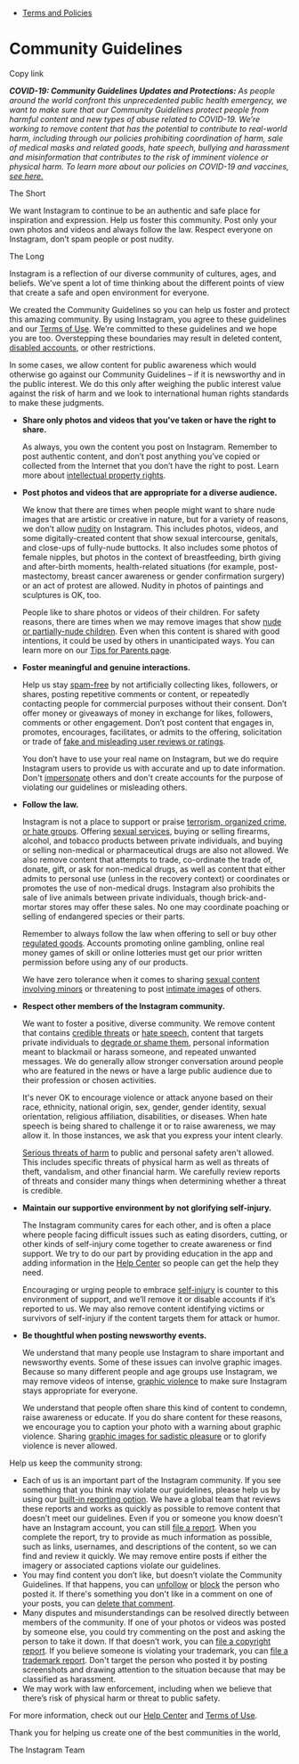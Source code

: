 *   [Terms and Policies](https://help.instagram.com/1417489251945243/?helpref=breadcrumb)

Community Guidelines
====================

Copy link

_**COVID-19: Community Guidelines Updates and Protections:** As people around the world confront this unprecedented public health emergency, we want to make sure that our Community Guidelines protect people from harmful content and new types of abuse related to COVID-19. We’re working to remove content that has the potential to contribute to real-world harm, including through our policies prohibiting coordination of harm, sale of medical masks and related goods, hate speech, bullying and harassment and misinformation that contributes to the risk of imminent violence or physical harm. To learn more about our policies on COVID-19 and vaccines, [see here.](https://help.instagram.com/697825587576762?helpref=faq_content)_

The Short

We want Instagram to continue to be an authentic and safe place for inspiration and expression. Help us foster this community. Post only your own photos and videos and always follow the law. Respect everyone on Instagram, don’t spam people or post nudity.

The Long

Instagram is a reflection of our diverse community of cultures, ages, and beliefs. We’ve spent a lot of time thinking about the different points of view that create a safe and open environment for everyone.

We created the Community Guidelines so you can help us foster and protect this amazing community. By using Instagram, you agree to these guidelines and our [Terms of Use](https://www.instagram.com/legal/terms). We’re committed to these guidelines and we hope you are too. Overstepping these boundaries may result in deleted content, [disabled accounts](https://help.instagram.com/366993040048856?helpref=faq_content), or other restrictions.

In some cases, we allow content for public awareness which would otherwise go against our Community Guidelines – if it is newsworthy and in the public interest. We do this only after weighing the public interest value against the risk of harm and we look to international human rights standards to make these judgments.

*   **Share only photos and videos that you’ve taken or have the right to share.**
    
    As always, you own the content you post on Instagram. Remember to post authentic content, and don’t post anything you’ve copied or collected from the Internet that you don’t have the right to post. Learn more about [intellectual property rights](https://help.instagram.com/126382350847838?helpref=faq_content).
    
*   **Post photos and videos that are appropriate for a diverse audience.**
    
    We know that there are times when people might want to share nude images that are artistic or creative in nature, but for a variety of reasons, we don’t allow [nudity](https://l.instagram.com/?u=https%3A%2F%2Fwww.facebook.com%2Fcommunitystandards%2Fadult_nudity_sexual_activity&e=AT19R4bn5_BW1H6n4aPjE7FIxFD85xzJv0xVq7hWcJSlXZ_Y-vvuAlQD3zYpYRmr5GejHNxgO5nZaLscv4f7Fp7skZ3j0Rm9okDkBC-DdP7svBGwLzvEBAyDvzu3i2HbTe7dGxpIqX5i1nZBY1rR_A) on Instagram. This includes photos, videos, and some digitally-created content that show sexual intercourse, genitals, and close-ups of fully-nude buttocks. It also includes some photos of female nipples, but photos in the context of breastfeeding, birth giving and after-birth moments, health-related situations (for example, post-mastectomy, breast cancer awareness or gender confirmation surgery) or an act of protest are allowed. Nudity in photos of paintings and sculptures is OK, too.
    
    People like to share photos or videos of their children. For safety reasons, there are times when we may remove images that show [nude or partially-nude children](https://l.instagram.com/?u=https%3A%2F%2Fwww.facebook.com%2Fcommunitystandards%2Fchild_nudity_sexual_exploitation&e=AT19R4bn5_BW1H6n4aPjE7FIxFD85xzJv0xVq7hWcJSlXZ_Y-vvuAlQD3zYpYRmr5GejHNxgO5nZaLscv4f7Fp7skZ3j0Rm9okDkBC-DdP7svBGwLzvEBAyDvzu3i2HbTe7dGxpIqX5i1nZBY1rR_A). Even when this content is shared with good intentions, it could be used by others in unanticipated ways. You can learn more on our [Tips for Parents page](https://help.instagram.com/154475974694511/?helpref=faq_content).
    
*   **Foster meaningful and genuine interactions.**
    
    Help us stay [spam-free](https://l.instagram.com/?u=https%3A%2F%2Fwww.facebook.com%2Fcommunitystandards%2Fspam&e=AT19R4bn5_BW1H6n4aPjE7FIxFD85xzJv0xVq7hWcJSlXZ_Y-vvuAlQD3zYpYRmr5GejHNxgO5nZaLscv4f7Fp7skZ3j0Rm9okDkBC-DdP7svBGwLzvEBAyDvzu3i2HbTe7dGxpIqX5i1nZBY1rR_A) by not artificially collecting likes, followers, or shares, posting repetitive comments or content, or repeatedly contacting people for commercial purposes without their consent. Don’t offer money or giveaways of money in exchange for likes, followers, comments or other engagement. Don’t post content that engages in, promotes, encourages, facilitates, or admits to the offering, solicitation or trade of [fake and misleading user reviews or ratings](https://l.instagram.com/?u=https%3A%2F%2Fwww.facebook.com%2Fcommunitystandards%2Ffraud_deception&e=AT19R4bn5_BW1H6n4aPjE7FIxFD85xzJv0xVq7hWcJSlXZ_Y-vvuAlQD3zYpYRmr5GejHNxgO5nZaLscv4f7Fp7skZ3j0Rm9okDkBC-DdP7svBGwLzvEBAyDvzu3i2HbTe7dGxpIqX5i1nZBY1rR_A).
    
    You don’t have to use your real name on Instagram, but we do require Instagram users to provide us with accurate and up to date information. Don't [impersonate](https://l.instagram.com/?u=https%3A%2F%2Fwww.facebook.com%2Fcommunitystandards%2Fmisrepresentation&e=AT19R4bn5_BW1H6n4aPjE7FIxFD85xzJv0xVq7hWcJSlXZ_Y-vvuAlQD3zYpYRmr5GejHNxgO5nZaLscv4f7Fp7skZ3j0Rm9okDkBC-DdP7svBGwLzvEBAyDvzu3i2HbTe7dGxpIqX5i1nZBY1rR_A) others and don't create accounts for the purpose of violating our guidelines or misleading others.
    
*   **Follow the law.**
    
    Instagram is not a place to support or praise [terrorism, organized crime, or hate groups](https://l.instagram.com/?u=https%3A%2F%2Fwww.facebook.com%2Fcommunitystandards%2Fdangerous_individuals_organizations&e=AT19R4bn5_BW1H6n4aPjE7FIxFD85xzJv0xVq7hWcJSlXZ_Y-vvuAlQD3zYpYRmr5GejHNxgO5nZaLscv4f7Fp7skZ3j0Rm9okDkBC-DdP7svBGwLzvEBAyDvzu3i2HbTe7dGxpIqX5i1nZBY1rR_A). Offering [sexual services](https://l.instagram.com/?u=https%3A%2F%2Fwww.facebook.com%2Fcommunitystandards%2Fsexual_solicitation&e=AT19R4bn5_BW1H6n4aPjE7FIxFD85xzJv0xVq7hWcJSlXZ_Y-vvuAlQD3zYpYRmr5GejHNxgO5nZaLscv4f7Fp7skZ3j0Rm9okDkBC-DdP7svBGwLzvEBAyDvzu3i2HbTe7dGxpIqX5i1nZBY1rR_A), buying or selling firearms, alcohol, and tobacco products between private individuals, and buying or selling non-medical or pharmaceutical drugs are also not allowed. We also remove content that attempts to trade, co-ordinate the trade of, donate, gift, or ask for non-medical drugs, as well as content that either admits to personal use (unless in the recovery context) or coordinates or promotes the use of non-medical drugs. Instagram also prohibits the sale of live animals between private individuals, though brick-and-mortar stores may offer these sales. No one may coordinate poaching or selling of endangered species or their parts.
    
    Remember to always follow the law when offering to sell or buy other [regulated goods](https://l.instagram.com/?u=https%3A%2F%2Fwww.facebook.com%2Fcommunitystandards%2Fregulated_goods&e=AT19R4bn5_BW1H6n4aPjE7FIxFD85xzJv0xVq7hWcJSlXZ_Y-vvuAlQD3zYpYRmr5GejHNxgO5nZaLscv4f7Fp7skZ3j0Rm9okDkBC-DdP7svBGwLzvEBAyDvzu3i2HbTe7dGxpIqX5i1nZBY1rR_A). Accounts promoting online gambling, online real money games of skill or online lotteries must get our prior written permission before using any of our products.
    
    We have zero tolerance when it comes to sharing [sexual content involving minors](https://l.instagram.com/?u=https%3A%2F%2Fwww.facebook.com%2Fcommunitystandards%2Fchild_nudity_sexual_exploitation&e=AT19R4bn5_BW1H6n4aPjE7FIxFD85xzJv0xVq7hWcJSlXZ_Y-vvuAlQD3zYpYRmr5GejHNxgO5nZaLscv4f7Fp7skZ3j0Rm9okDkBC-DdP7svBGwLzvEBAyDvzu3i2HbTe7dGxpIqX5i1nZBY1rR_A) or threatening to post [intimate images](https://l.instagram.com/?u=https%3A%2F%2Fwww.facebook.com%2Fcommunitystandards%2Fsexual_exploitation_adults&e=AT19R4bn5_BW1H6n4aPjE7FIxFD85xzJv0xVq7hWcJSlXZ_Y-vvuAlQD3zYpYRmr5GejHNxgO5nZaLscv4f7Fp7skZ3j0Rm9okDkBC-DdP7svBGwLzvEBAyDvzu3i2HbTe7dGxpIqX5i1nZBY1rR_A) of others.
    
*   **Respect other members of the Instagram community.**
    
    We want to foster a positive, diverse community. We remove content that contains [credible threats](https://l.instagram.com/?u=https%3A%2F%2Fwww.facebook.com%2Fcommunitystandards%2Fcredible_violence&e=AT19R4bn5_BW1H6n4aPjE7FIxFD85xzJv0xVq7hWcJSlXZ_Y-vvuAlQD3zYpYRmr5GejHNxgO5nZaLscv4f7Fp7skZ3j0Rm9okDkBC-DdP7svBGwLzvEBAyDvzu3i2HbTe7dGxpIqX5i1nZBY1rR_A) or [hate speech](https://l.instagram.com/?u=https%3A%2F%2Fwww.facebook.com%2Fcommunitystandards%2Fhate_speech&e=AT19R4bn5_BW1H6n4aPjE7FIxFD85xzJv0xVq7hWcJSlXZ_Y-vvuAlQD3zYpYRmr5GejHNxgO5nZaLscv4f7Fp7skZ3j0Rm9okDkBC-DdP7svBGwLzvEBAyDvzu3i2HbTe7dGxpIqX5i1nZBY1rR_A), content that targets private individuals to [degrade or shame them](https://l.instagram.com/?u=https%3A%2F%2Fwww.facebook.com%2Fcommunitystandards%2Fbullying&e=AT19R4bn5_BW1H6n4aPjE7FIxFD85xzJv0xVq7hWcJSlXZ_Y-vvuAlQD3zYpYRmr5GejHNxgO5nZaLscv4f7Fp7skZ3j0Rm9okDkBC-DdP7svBGwLzvEBAyDvzu3i2HbTe7dGxpIqX5i1nZBY1rR_A), personal information meant to blackmail or harass someone, and repeated unwanted messages. We do generally allow stronger conversation around people who are featured in the news or have a large public audience due to their profession or chosen activities.
    
    It's never OK to encourage violence or attack anyone based on their race, ethnicity, national origin, sex, gender, gender identity, sexual orientation, religious affiliation, disabilities, or diseases. When hate speech is being shared to challenge it or to raise awareness, we may allow it. In those instances, we ask that you express your intent clearly.
    
    [Serious threats of harm](https://l.instagram.com/?u=https%3A%2F%2Fwww.facebook.com%2Fcommunitystandards%2Fcredible_violence&e=AT19R4bn5_BW1H6n4aPjE7FIxFD85xzJv0xVq7hWcJSlXZ_Y-vvuAlQD3zYpYRmr5GejHNxgO5nZaLscv4f7Fp7skZ3j0Rm9okDkBC-DdP7svBGwLzvEBAyDvzu3i2HbTe7dGxpIqX5i1nZBY1rR_A) to public and personal safety aren't allowed. This includes specific threats of physical harm as well as threats of theft, vandalism, and other financial harm. We carefully review reports of threats and consider many things when determining whether a threat is credible.
    
*   **Maintain our supportive environment by not glorifying self-injury.**
    
    The Instagram community cares for each other, and is often a place where people facing difficult issues such as eating disorders, cutting, or other kinds of self-injury come together to create awareness or find support. We try to do our part by providing education in the app and adding information in the [Help Center](https://help.instagram.com/) so people can get the help they need.
    
    Encouraging or urging people to embrace [self-injury](https://l.instagram.com/?u=https%3A%2F%2Fwww.facebook.com%2Fcommunitystandards%2Fsuicide_self_injury_violence&e=AT19R4bn5_BW1H6n4aPjE7FIxFD85xzJv0xVq7hWcJSlXZ_Y-vvuAlQD3zYpYRmr5GejHNxgO5nZaLscv4f7Fp7skZ3j0Rm9okDkBC-DdP7svBGwLzvEBAyDvzu3i2HbTe7dGxpIqX5i1nZBY1rR_A) is counter to this environment of support, and we’ll remove it or disable accounts if it’s reported to us. We may also remove content identifying victims or survivors of self-injury if the content targets them for attack or humor.
    
*   **Be thoughtful when posting newsworthy events.**
    
    We understand that many people use Instagram to share important and newsworthy events. Some of these issues can involve graphic images. Because so many different people and age groups use Instagram, we may remove videos of intense, [graphic violence](https://l.instagram.com/?u=https%3A%2F%2Fwww.facebook.com%2Fcommunitystandards%2Fgraphic_violence&e=AT19R4bn5_BW1H6n4aPjE7FIxFD85xzJv0xVq7hWcJSlXZ_Y-vvuAlQD3zYpYRmr5GejHNxgO5nZaLscv4f7Fp7skZ3j0Rm9okDkBC-DdP7svBGwLzvEBAyDvzu3i2HbTe7dGxpIqX5i1nZBY1rR_A) to make sure Instagram stays appropriate for everyone.
    
    We understand that people often share this kind of content to condemn, raise awareness or educate. If you do share content for these reasons, we encourage you to caption your photo with a warning about graphic violence. Sharing [graphic images for sadistic pleasure](https://l.instagram.com/?u=https%3A%2F%2Fwww.facebook.com%2Fcommunitystandards%2Fcruel_insensitive&e=AT19R4bn5_BW1H6n4aPjE7FIxFD85xzJv0xVq7hWcJSlXZ_Y-vvuAlQD3zYpYRmr5GejHNxgO5nZaLscv4f7Fp7skZ3j0Rm9okDkBC-DdP7svBGwLzvEBAyDvzu3i2HbTe7dGxpIqX5i1nZBY1rR_A) or to glorify violence is never allowed.
    

Help us keep the community strong:

*   Each of us is an important part of the Instagram community. If you see something that you think may violate our guidelines, please help us by using our [built-in reporting option](https://help.instagram.com/165828726894770?helpref=faq_content). We have a global team that reviews these reports and works as quickly as possible to remove content that doesn’t meet our guidelines. Even if you or someone you know doesn’t have an Instagram account, you can still [file a report](https://help.instagram.com/contact/383679321740945). When you complete the report, try to provide as much information as possible, such as links, usernames, and descriptions of the content, so we can find and review it quickly. We may remove entire posts if either the imagery or associated captions violate our guidelines.
*   You may find content you don’t like, but doesn’t violate the Community Guidelines. If that happens, you can [unfollow](https://help.instagram.com/286340048138725?helpref=faq_content) or [block](https://help.instagram.com/426700567389543/?helpref=faq_content) the person who posted it. If there's something you don't like in a comment on one of your posts, you can [delete that comment](https://help.instagram.com/289098941190483?helpref=faq_content).
*   Many disputes and misunderstandings can be resolved directly between members of the community. If one of your photos or videos was posted by someone else, you could try commenting on the post and asking the person to take it down. If that doesn’t work, you can [file a copyright report](https://help.instagram.com/126382350847838?helpref=faq_content). If you believe someone is violating your trademark, you can [file a trademark report](https://help.instagram.com/222826637847963?helpref=faq_content). Don't target the person who posted it by posting screenshots and drawing attention to the situation because that may be classified as harassment.
*   We may work with law enforcement, including when we believe that there’s risk of physical harm or threat to public safety.

For more information, check out our [Help Center](https://help.instagram.com/) and [Terms of Use](https://l.instagram.com/?u=http%3A%2F%2Finstagram.com%2Flegal%2Fterms%2F%23&e=AT19R4bn5_BW1H6n4aPjE7FIxFD85xzJv0xVq7hWcJSlXZ_Y-vvuAlQD3zYpYRmr5GejHNxgO5nZaLscv4f7Fp7skZ3j0Rm9okDkBC-DdP7svBGwLzvEBAyDvzu3i2HbTe7dGxpIqX5i1nZBY1rR_A).

Thank you for helping us create one of the best communities in the world,

The Instagram Team
